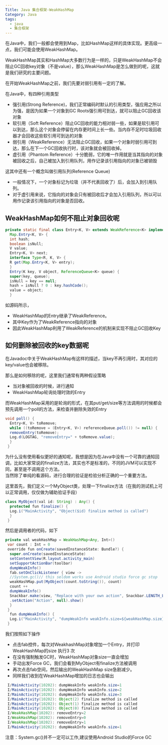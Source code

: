 ```yaml
---
Title: Java 集合框架-WeakHashMap
Category: Java
tags:
  - java
  - 集合框架
---
```

在Java中，我们一般都会使用到Map，比如HashMap这样的具体实现。更高级一点，我们可能会使用WeakHashMap。  
  
WeakHashMap其实和HashMap大多数行为是一样的，只是WeakHashMap不会阻止GC回收key对象（不是value），那么WeakHashMap是怎么做到的呢，这就是我们研究的主要问题。  
  
在开始WeakHashMap之前，我们先要对弱引用有一定的了解。  
  
在Java中，有四种引用类型  
  
*   强引用(Strong Reference)，我们正常编码时默认的引用类型，强应用之所以为强，是因为如果一个对象到GC Roots强引用可到达，就可以阻止GC回收该对象  
*   软引用（Soft Reference）阻止GC回收的能力相对弱一些，如果是软引用可以到达，那么这个对象会停留在内存更时间上长一些。当内存不足时垃圾回收器才会回收这些软引用可到达的对象  
*   弱引用（WeakReference）无法阻止GC回收，如果一个对象时弱引用可到达，那么在下一个GC回收执行时，该对象就会被回收掉。  
*   虚引用（Phantom Reference）十分脆弱，它的唯一作用就是当其指向的对象被回收之后，自己被加入到引用队列，用作记录该引用指向的对象已被销毁  
  
这其中还有一个概念叫做引用队列(Reference Queue)  
  
*   一般情况下，一个对象标记为垃圾（并不代表回收了）后，会加入到引用队列。  
*   对于虚引用来说，它指向的对象会只有被回收后才会加入引用队列，所以可以用作记录该引用指向的对象是否回收。  
  
## WeakHashMap如何不阻止对象回收呢  
  
  
```java  
private static final class Entry<K, V> extends WeakReference<K> implements
  Map.Entry<K, V> {
  int hash;
  boolean isNull;
  V value;
  Entry<K, V> next;
  interface Type<R, K, V> {
  R get(Map.Entry<K, V> entry);
  }
  Entry(K key, V object, ReferenceQueue<K> queue) {
  super(key, queue);
  isNull = key == null;
  hash = isNull ? 0 : key.hashCode();
  value = object;
  }
```  
  
如源码所示，  
  
*   WeakHashMap的Entry继承了WeakReference。  
*   其中Key作为了WeakReference指向的对象  
*   因此WeakHashMap利用了WeakReference的机制来实现不阻止GC回收Key  
  
## 如何删除被回收的key数据呢  
  
在Javadoc中关于WeakHashMap有这样的描述，当key不再引用时，其对应的key/value也会被移除。  
  
那么是如何移除的呢，这里我们通常有两种假设策略  
  
*   当对象被回收的时候，进行通知  
*   WeakHashMap轮询处理时效的Entry  
  
而WeakHashMap采用的是轮询的形式，在其put/get/size等方法调用的时候都会预先调用一个poll的方法，来检查并删除失效的Entry  
  
```java  
void poll() {
  Entry<K, V> toRemove;
  while ((toRemove = (Entry<K, V>) referenceQueue.poll()) != null) {
  removeEntry(toRemove);
  Log.d(LOGTAG, "removeEntry=" + toRemove.value);
  }
 } 
```  
  
  
为什么没有使用看似更好的通知呢，我想是因为在Java中没有一个可靠的通知回调，比如大家常说的finalize方法，其实也不是标准的，不同的JVM可以实现不同，甚至是不调用这个方法。  
当然除了单纯的看源码，进行合理的验证是检验分析正确的一个重要方法。  
  
这里首先，我们定义一个MyObject类，处理一下finalize方法（在我的测试机上可以正常调用，仅仅做为辅助验证手段）  
  
```java  
class MyObject(val id: String) : Any() {
  protected fun finalize() {
  Log.i("MainActivity", "Object($id) finalize method is called")
  }
 }
```  

然后是调用者的代码，如下  
  
```java  
private val weakHashMap = WeakHashMap<Any, Int>()
 var count : Int = 0
 override fun onCreate(savedInstanceState: Bundle?) {
  super.onCreate(savedInstanceState)
  setContentView(R.layout.activity_main)
  setSupportActionBar(toolbar)
  dumpWeakInfo()
  fab.setOnClickListener { view ->
  //System.gc()// this seldom works use Android studio force gc stop
  weakHashMap.put(MyObject(count.toString()), count)
  count ++
  dumpWeakInfo()
  Snackbar.make(view, "Replace with your own action", Snackbar.LENGTH_LONG)
  .setAction("Action", null).show()
  }
 }
  fun dumpWeakInfo() {
  Log.i("MainActivity", "dumpWeakInfo weakInfo.size=${weakHashMap.size}")
 }
```  

我们按照如下操作  
  
*   点击fab控件，每次对WeakhashMap对象增加一个Entry，并打印WeakHashMap的size 执行3 次
*   在没有强制触发GC时，WeakHashMap对象size一直会增加  
*   手动出发Force GC，我们会看到MyObject有finalize方法被调用  
*   再次点击fab空间，然后输出的WeakHashMap size急剧减少。  
*   同样我们收到在WeakHashMap增加的日志也会输出  
  
  
```java  
 I/MainActivity(10202): dumpWeakInfo weakInfo.size=1
 I/MainActivity(10202): dumpWeakInfo weakInfo.size=2
 I/MainActivity(10202): dumpWeakInfo weakInfo.size=3
 I/MainActivity(10202): Object(2) finalize method is called
 I/MainActivity(10202): Object(1) finalize method is called
 I/MainActivity(10202): Object(0) finalize method is called
 I/WeakHashMap(10202): removeEntry=2
 I/WeakHashMap(10202): removeEntry=0
 I/WeakHashMap(10202): removeEntry=1
 I/MainActivity(10202): dumpWeakInfo weakInfo.size=1
```   
  
注意：System.gc()并不一定可以工作,建议使用Android Studio的Force GC  
